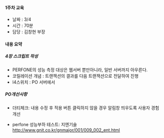 #### 1주차 교육 
- 날짜 : 3/4
- 시간 : 70분
- 담당 : 김창현 부장

#### 내용 요약 

##### 4장 스크립트 작성
- PERFONE의 성능 측정 대상은 웹서버 뿐만아니라, 일반 서버까지 아우른다.
- 코릴레이션 개념 : 트랜잭션의 결과를 다음 트랜잭션으로 전달하여 진행
- l4스위치 : PO 서버에서  

##### PO개선사항
- 더티체크: 내용 수정 후 적용 버튼 클릭하지 않을 경우 알림창 띄우도록 사용자 경험 개선


- perfone 성능부하 테스트: 지엔기술
http://www.gnit.co.kr/gnmajor/001/009_002_ent.html
